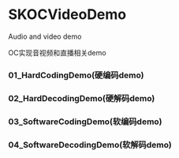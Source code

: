 # SKOCVideoDemo
Audio and video demo

OC实现音视频和直播相关demo

### 01_HardCodingDemo(硬编码demo)
### 02_HardDecodingDemo(硬解码demo)
### 03_SoftwareCodingDemo(软编码demo)
### 04_SoftwareDecodingDemo(软解码demo)


